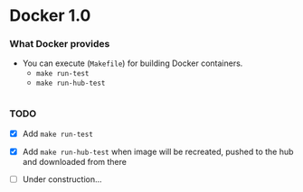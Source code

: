 # Docker 1.0

### What Docker provides

* You can execute (`Makefile`) for building Docker containers.
  * `make run-test`
  * `make run-hub-test`



```
```
### TODO

* [x] Add `make run-test`
* [x] Add `make run-hub-test` when image will be recreated, pushed to the hub and downloaded from there
* [ ] Under construction...



